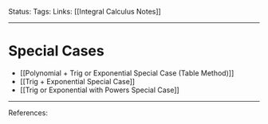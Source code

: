 Status:
Tags:
Links: [[Integral Calculus Notes]]
___
# Special Cases
- [[Polynomial + Trig or Exponential Special Case (Table Method)]]
- [[Trig + Exponential Special Case]]
- [[Trig or Exponential with Powers Special Case]]
___
References: